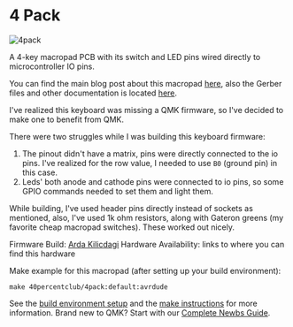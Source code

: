 # 4 Pack

![4pack](https://i.imgur.com/rioXXq5l.jpg)

A 4-key macropad PCB with its switch and LED pins wired directly to microcontroller IO pins.

You can find the main blog post about this macropad [here](http://www.40percent.club/2017/07/4-pack.html), also the Gerber files and other documentation is located [here](https://git.40percent.club/di0ib/Misc/src/branch/master/4pack).

I've realized this keyboard was missing a QMK firmware, so I've decided to make one to benefit from QMK.

There were two struggles while I was building this keyboard firmware:

1. The pinout didn't have a matrix, pins were directly connected to the io pins. I've realized for the row value, I needed to use `B0` (ground pin) in this case.
2. Leds' both anode and cathode pins were connected to io pins, so some GPIO commands needed to set them and light them.

While building, I've used header pins directly instead of sockets as mentioned, also, I've used 1k ohm resistors, along with Gateron greens (my favorite cheap macropad switches). These worked out nicely.

Firmware Build: [Arda Kilicdagi](http://github.com/ardakilic)
Hardware Availability: links to where you can find this hardware

Make example for this macropad (after setting up your build environment):

    make 40percentclub/4pack:default:avrdude

See the [build environment setup](https://docs.qmk.fm/#/getting_started_build_tools) and the [make instructions](https://docs.qmk.fm/#/getting_started_make_guide) for more information. Brand new to QMK? Start with our [Complete Newbs Guide](https://docs.qmk.fm/#/newbs).
